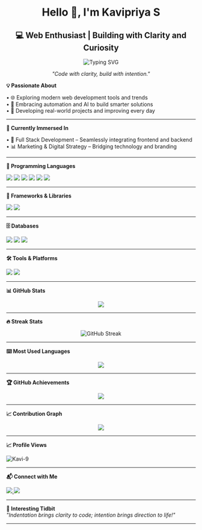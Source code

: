 <h1 align="center">Hello 👋, I'm Kavipriya S</h1>  
<h2 align="center">💻 Web Enthusiast | Building with Clarity and Curiosity</h2>  

<!-- 🟣 Typing Animation with Fira Mono font -->
<p align="center">
  <img src="https://readme-typing-svg.herokuapp.com?font=Fira+Mono&weight=500&size=22&pause=1000&color=A259FF&center=true&vCenter=true&width=450&lines=Aspiring+Full+Stack+Developer;Learning+by+Doing" alt="Typing SVG" />
</p>

<p align="center"><em>"Code with clarity, build with intention."</em></p>  

<strong>💡 Passionate About</strong>  
  
• 🌐 Exploring modern web development tools and trends  
• 🤖 Embracing automation and AI to build smarter solutions  
• 🚀 Developing real-world projects and improving every day  

<hr>

<strong>🌱 Currently Immersed In</strong>  
  
• 🧩 Full Stack Development – Seamlessly integrating frontend and backend  
• 📊 Marketing & Digital Strategy – Bridging technology and branding  

<hr>

<strong>📑 Programming Languages</strong>

<p>  
  <img src="https://img.shields.io/badge/C++-00599C?style=for-the-badge&logo=c%2B%2B&logoColor=white" />  
  <img src="https://img.shields.io/badge/Python-3776AB?style=for-the-badge&logo=python&logoColor=white" />  
  <img src="https://img.shields.io/badge/JavaScript-F7DF1E?style=for-the-badge&logo=javascript&logoColor=black" />  
  <img src="https://img.shields.io/badge/CSS3-1572B6?style=for-the-badge&logo=css3&logoColor=white" />  
  <img src="https://img.shields.io/badge/HTML5-E34F26?style=for-the-badge&logo=html5&logoColor=white" />  
  <img src="https://img.shields.io/badge/SQL-003B57?style=for-the-badge&logo=sqlite&logoColor=white" />  
</p>  

<hr>

<strong>🧱 Frameworks & Libraries</strong>

<p>  
  <img src="https://img.shields.io/badge/Django-092E20?style=for-the-badge&logo=django&logoColor=white" />  
  <img src="https://img.shields.io/badge/Tailwind_CSS-38B2AC?style=for-the-badge&logo=tailwind-css&logoColor=white" />  
</p>  

<hr>

<strong>🗄️ Databases</strong>

<p>  
  <img src="https://img.shields.io/badge/MySQL-00758F?style=for-the-badge&logo=mysql&logoColor=white" />  
  <img src="https://img.shields.io/badge/MongoDB-4EA94B?style=for-the-badge&logo=mongodb&logoColor=white" />  
  <img src="https://img.shields.io/badge/SQLite-003B57?style=for-the-badge&logo=sqlite&logoColor=white" />  
</p>  

<hr>

<strong>🛠️ Tools & Platforms</strong>

<p>  
  <img src="https://img.shields.io/badge/GitHub-181717?style=for-the-badge&logo=github&logoColor=white" />  
  <img src="https://img.shields.io/badge/VS%20Code-007ACC?style=for-the-badge&logo=visual-studio-code&logoColor=white" />  
</p>  

<hr>

<strong>📊 GitHub Stats</strong>

<p align="center">  
  <img src="https://github-readme-stats.vercel.app/api?username=Kavi-9&show_icons=true&count_private=true&hide_border=true&bg_color=000000&title_color=ff7aa2&text_color=cfcfcf&icon_color=ff7aa2" />  
</p>  

<hr>

<strong>🔥 Streak Stats</strong>

<p align="center">  
  <img src="https://streak-stats.demolab.com?user=Kavi-9&theme=radical&hide_border=true" alt="GitHub Streak" />  
</p>  

<hr>

<strong>⌨️ Most Used Languages</strong>

<p align="center">  
  <img src="https://github-readme-stats.vercel.app/api/top-langs/?username=Kavi-9&layout=compact&theme=radical&hide_border=true" />  
</p>  

<hr>

<strong>🏆 GitHub Achievements</strong>

<p align="center">  
  <img src="https://github-profile-trophy.vercel.app/?username=Kavi-9&theme=onestar&no-frame=true&margin-w=10" />  
</p>  

<hr>

<strong>📈 Contribution Graph</strong>

<p align="center">  
  <img src="https://github-readme-activity-graph.vercel.app/graph?username=Kavi-9&area=true&hide_border=true&custom_title=Kavipriya%20S's%20Contribution%20Graph&bg_color=000000&color=cfcfcf&line=ff7aa2&point=cfcfcf" />  
</p>  

<hr>

<strong>📈 Profile Views</strong>

<p align="left">  
  <img src="https://komarev.com/ghpvc/?username=Kavi-9&label=Profile%20views&color=0e75b6&style=flat" alt="Kavi-9" />  
</p>  

<hr>

<strong>📬 Connect with Me</strong>

<p align="left">  
  <a href="mailto:kavieswari758@gmail.com" target="_blank">  
    <img src="https://img.shields.io/badge/Gmail-D14836?style=for-the-badge&logo=gmail&logoColor=white" />  
  </a>  
  <a href="https://www.linkedin.com/in/kavipriya-s-カビプリーヤ-62b573332" target="_blank">  
    <img src="https://img.shields.io/badge/LinkedIn-0A66C2?style=for-the-badge&logo=linkedin&logoColor=white" />  
  </a>  
</p>  

<hr>

<strong>💬 Interesting Tidbit</strong>  
<em>"Indentation brings clarity to code; intention brings direction to life!"</em>

<hr>

